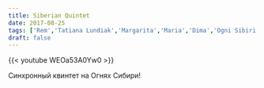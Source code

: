 ```yaml
---
title: Siberian Quintet
date: 2017-08-25
tags: ['Rem','Tatiana Lundiak','Margarita','Maria','Dima','Ogni Sibiri']
draft: false
---
```

{{< youtube WEOa53A0Yw0 >}}

Синхронный квинтет на Огнях Сибири!
